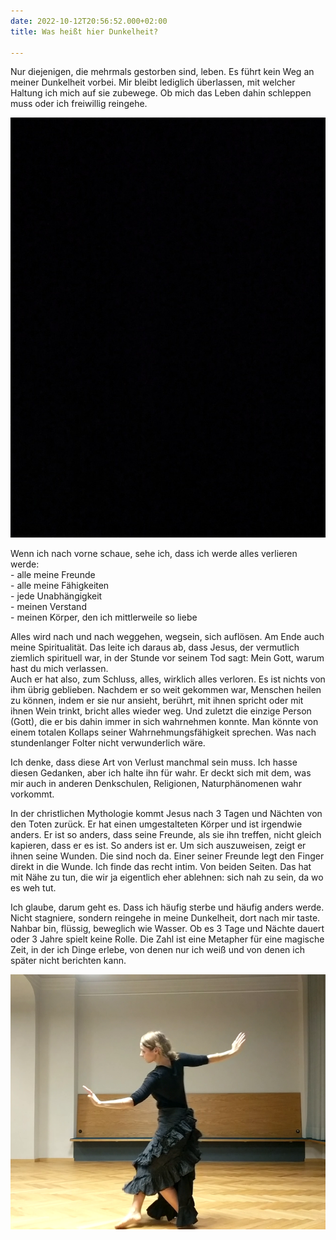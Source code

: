 ```yaml
---
date: 2022-10-12T20:56:52.000+02:00
title: Was heißt hier Dunkelheit?

---
```

Nur diejenigen, die mehrmals gestorben sind, leben. Es führt kein Weg an meiner Dunkelheit vorbei. Mir bleibt lediglich überlassen, mit welcher Haltung ich mich auf sie zubewege. Ob mich das Leben dahin schleppen muss oder ich freiwillig reingehe.

![](/uploads/dunkelheit.jpg)

Wenn ich nach vorne schaue, sehe ich, dass ich werde alles verlieren werde:  
\- alle meine Freunde  
\- alle meine Fähigkeiten  
\- jede Unabhängigkeit  
\- meinen Verstand  
\- meinen Körper, den ich mittlerweile so liebe

Alles wird nach und nach weggehen, wegsein, sich auflösen. Am Ende auch meine Spiritualität. Das leite ich daraus ab, dass Jesus, der vermutlich ziemlich spirituell war, in der Stunde vor seinem Tod sagt: Mein Gott, warum hast du mich verlassen.   
Auch er hat also, zum Schluss, alles, wirklich alles verloren. Es ist nichts von ihm übrig geblieben. Nachdem er so weit gekommen war, Menschen heilen zu können, indem er sie nur ansieht, berührt, mit ihnen spricht oder mit ihnen Wein trinkt, bricht alles wieder weg. Und zuletzt die einzige Person (Gott), die er bis dahin immer in sich wahrnehmen konnte. Man könnte von einem totalen Kollaps seiner Wahrnehmungsfähigkeit sprechen. Was nach stundenlanger Folter nicht verwunderlich wäre. 

Ich denke, dass diese Art von Verlust manchmal sein muss. Ich hasse diesen Gedanken, aber ich halte ihn für wahr. Er deckt sich mit dem, was mir auch in anderen Denkschulen, Religionen, Naturphänomenen wahr vorkommt. 

In der christlichen Mythologie kommt Jesus nach 3 Tagen und Nächten von den Toten zurück. Er hat einen umgestalteten Körper und ist irgendwie anders. Er ist so anders, dass seine Freunde, als sie ihn treffen, nicht gleich kapieren, dass er es ist. So anders ist er. Um sich auszuweisen, zeigt er ihnen seine Wunden. Die sind noch da. Einer seiner Freunde legt den Finger direkt in die Wunde. Ich finde das recht intim. Von beiden Seiten. Das hat mit Nähe zu tun, die wir ja eigentlich eher ablehnen: sich nah zu sein, da wo es weh tut.

Ich glaube, darum geht es. Dass ich häufig sterbe und häufig anders werde. Nicht stagniere, sondern reingehe in meine Dunkelheit, dort nach mir taste. Nahbar bin, flüssig, beweglich wie Wasser. Ob es 3 Tage und Nächte dauert oder 3 Jahre spielt keine Rolle. Die Zahl ist eine Metapher für eine magische Zeit, in der ich Dinge erlebe, von denen nur ich weiß und von denen ich später nicht berichten kann. 

![](/uploads/schwarzer-tanz_krahe.png)